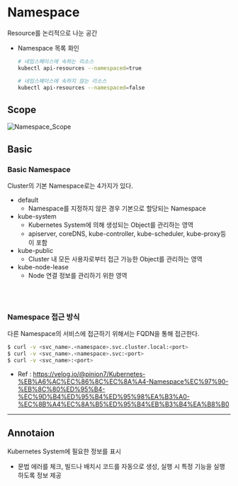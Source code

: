 # Namespace
Resource를 논리적으로 나눈 공간
* Namespace 목록 화인
    ```sh
    # 네임스페이스에 속하는 리소스
    kubectl api-resources --namespaced=true

    # 네임스페이스에 속하지 않는 리소스
    kubectl api-resources --namespaced=false
    ```


## Scope
![Namespace_Scope](Namespace_Scope)
</br>


## Basic
### Basic Namespace
Cluster의 기본 Namespace로는 4가지가 있다.
* default
    - Namespace를 지정하지 않은 경우 기본으로 할당되는 Namespace
* kube-system
    - Kubernetes System에 의해 생성되는 Object를 관리하는 영역
    - apiserver, coreDNS, kube-controller, kube-scheduler, kube-proxy등이 포함
* kube-public
    - Cluster 내 모든 사용자로부터 접근 가능한 Object를 관리하는 영역
* kube-node-lease
    - Node 연결 정보를 관리하기 위한 영역
</br>
</br>


### Namespace 접근 방식
다른 Namespace의 서비스에 접근하기 위해서는 FQDN을 통해 접근한다.
```sh
$ curl -v <svc_name>.<namespace>.svc.cluster.local:<port>
$ curl -v <svc_name>.<namespace>.svc:<port>
$ curl -v <svc_name>:<port>
```
* Ref : https://velog.io/@pinion7/Kubernetes-%EB%A6%AC%EC%86%8C%EC%8A%A4-Namespace%EC%97%90-%EB%8C%80%ED%95%B4-%EC%9D%B4%ED%95%B4%ED%95%98%EA%B3%A0-%EC%8B%A4%EC%8A%B5%ED%95%B4%EB%B3%B4%EA%B8%B0


---
## Annotaion
Kubernetes System에 필요한 정보를 표시
* 문법 에러를 체크, 빌드나 배치시 코드를 자동으로 생성, 실행 시 특정 기능을 실행하도록 정보 제공

